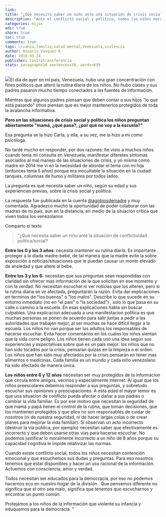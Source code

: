 ```yaml
---
link: 
title: "¿Qué necesita saber un niño ante una situación de crisis social y política?"
description: "Ante el conflicto social y político, todos los niños necesitan contención emocional y que escuchemos sus dudas y preguntas. "
categories: hijos
ads: true
share: true
toc: true
comments: true
tags: crianza,familia,salud mental,Venezuela,violencia
author: Rosario Vasquez R.
date: 2018-05-24
publisher: Contratransferencia
stats: paragraph=16 sentences=38, words=839
---
```

![](http://familiasana.info/images/hijos/crisis-social-con-nic3b1os.jpg)El día de ayer en mi país, Venezuela, hubo una gran concentración con fines políticos que alteró la rutina diaria de los niños. No hubo clases y sus padres pasaron mucho tiempo conectados a las fuentes de información.

Mientras que algunos padres piensan que deben contar a sus hijos "lo que está pasando" otros piensan que es mejor mantenerlos protegidos de toda la avalancha informativa.

**Pero en las situaciones de crisis social y política los niños preguntan abiertamente "mamá, ¿qué pasa?, ¿por qué no voy a la escuela?"**

Esa pregunta se la hizo Carla, y ella, a su vez, me la hizo a mi como psicóloga.

No tardé mucho en responder, por dos razones: he visto a muchos niños cuando tenía mi consulta en Venezuela, manifestar diferetes síntomas asociados al mal manejo de las situaciones de crisis, y yo misma como madre en 2014 me vi en la necesidad de abordar el tema con mi hija (entonces tenía 5 años) porque era inocultable la situación en la ciudad: tanques, columnas de humo y militares por todos lados.

La pregunta es qué necesita saber un niño, según su edad y sus experiencias previas, sobre la crisis social y política.

La respuesta fue publicada en la cuenta [@agobiosdemadre](https://www.instagram.com/p/BMCQsMygWCO/) y muy comentada. Agradezco mucho la oportunidad de poder colaborar con las madres de mi país, aun en la distancia, en medio de la situación crítica que viven todos los venezolanos

Comparto el texto

> "¿Qué necesita saber un niño ante la situación de conflictividad política/social?

**Entre los 0 y los 3 años**: necesita mantener su rutina diaria. Es importante proteger a la diada madre-bebé, de tal manera que la madre evite la sobre exposición a noticias/situaciones que le puedan causar un monto elevado de ansiedad y que altere al bebe.

**Entre los 3 y los 6:** necesitan que sus preguntas sean respondidas con claridad sin ofrecer mas información de la que solicitan en ese momento y con la verdad. No necesitan escuchar ni ver noticias que los alteren, pero si la rutina diaria se ve afectada, preguntarán la razón. Evita dar explicaciones en terminos de "los buenos" o "los malos". Describe lo que sucede en su entorno inmediato (no en "el pais" o "la sociedad") , solo lo que pasa en su calle o camino a la escuela. En esas explicaciones habla sin buscar culpables. Una explicacion adecuada a una manifestacion política es que muchas personas se ponen de acuerdo para salir juntas a pedir a las autoridades que trabajen mejor, al ser muchas se hace difícil llegar a la escuela. Los niños no van porque ser los adultos los responsables de hacerse escuchar. Evita hacer comentarios en los cuales los niños sientan que la vida corre peligro. Los niños tienen cada uno una idea según sus experiencias y expectativas sobre qué es un país mejor: los niños que no han sido tocados por la crisis, pensaran quizás en la limpieza o el orden. Los niños que han sido muy afectados por la crisis pensarán en tener mas alimentos o medicinas. Cada familia es un mundo y cada niño venezolano ha sido afectado de manera única.

**Los niños entre 6 y 12 años** necesitan ser muy protegidos de la informacion que circula entre amigos, vecinos y especialmente internet. Al igual que los niños preescolares debemos responder a sus preguntas, y sobretodo escuchar sus opiniones y preocupaciones. A esta edad el mayor temor es que una situacion de conflicto pueda afectar o dañar a sus padres o cambiar la vida familiar. Es por ese motivo que necesitan la seguridad de que mamá y papá tienen el control de la rutina, que toman decisiones, que los mantienen protegidos y que ellos no son responsables de cuidar de nosotros (ni de nuestra seguridad, ni de hacer largas colas o de crear planes para mejorar la vida familiar). Si observan un acto incorrecto (destruir la via pública, por ejemplo) necesitan saber que efectivamente es incorrecto y que deben usarse otras vias para hacerse escuchar. No podemos justificar lo moralmente incorrecto a un niño de 8 años porque su capacidad cognitiva le impide relativizar las normas.

Cuando existe conflicto social, todos los niños necesitan contención emocional y que escuchemos sus dudas y preguntas. Para eso nosotros tenemos que estar disponibles y hacer un uso racional de la información. Actuemos con consciencia, amor y verdad.

Todos necesitan ser educados para la democracia, por eso no podemos hacernos eco en nuestro hogar de la división . Que pensemos diferente no significa que el otro sea malo, significa que tenemos que escucharnos y encontrar un punto común.

Protejamos a los niños de la información que violente su infancia y eduquemos para la democracia. "


